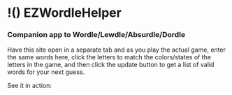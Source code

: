 # !()  EZWordleHelper
### Companion app to Wordle/Lewdle/Absurdle/Dordle

Have this site open in a separate tab and as you play the actual game, enter the same words here, click the letters to match the colors/states of the letters in the game, and then click the update button to get a list of valid words for your next guess.

See it in action: 
